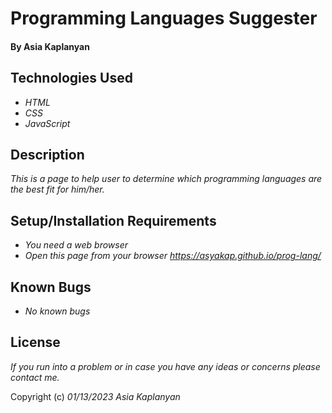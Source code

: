 # Programming Languages Suggester

#### By Asia Kaplanyan 

## Technologies Used

* _HTML_
* _CSS_
* _JavaScript_

## Description

_This is a page to help user to determine which programming languages are the best fit for him/her._

## Setup/Installation Requirements

* _You need a web browser_
* _Open this page from your browser https://asyakap.github.io/prog-lang/_


## Known Bugs

* _No known bugs_


## License

_If you run into a problem or in case you have any ideas or concerns please contact me._

Copyright (c) _01/13/2023_ _Asia Kaplanyan_ 
